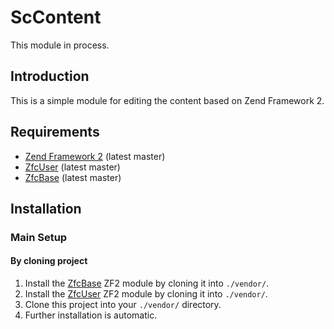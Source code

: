 ScContent
=======================

This module in process.

Introduction
-----------------
This is a simple module for editing the content based on Zend Framework 2.

Requirements
-----------------
* [Zend Framework 2](https://github.com/zendframework/zf2) (latest master)
* [ZfcUser](https://github.com/ZF-Commons/ZfcUser) (latest master)
* [ZfcBase](https://github.com/ZF-Commons/ZfcBase) (latest master)



Installation
---------------

### Main Setup

#### By cloning project

1. Install the [ZfcBase](https://github.com/ZF-Commons/ZfcBase) ZF2 module
   by cloning it into `./vendor/`.
2. Install the [ZfcUser](https://github.com/ZF-Commons/ZfcUser) ZF2 module
   by cloning it into `./vendor/`.
3. Clone this project into your `./vendor/` directory.
4. Further installation is automatic.


